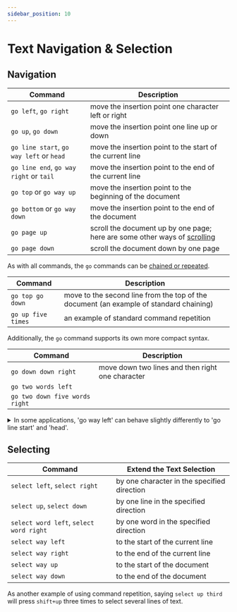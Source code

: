 ```yaml
---
sidebar_position: 10
---
```


# Text Navigation & Selection

## Navigation

| Command                                  | Description                                                                                            |
| ---------------------------------------- | ------------------------------------------------------------------------------------------------------ |
| `go left`, `go right`                    | move the insertion point one character left or right                                                   |
| `go up`, `go down`                       | move the insertion point one line up or down                                                           |
| `go line start`, `go way left` or `head` | move the insertion point to the start of the current line                                              |
| `go line end`, `go way right` or `tail`  | move the insertion point to the end of the current line                                                |
| `go top` or `go way up`                  | move the insertion point to the beginning of the document                                              |
| `go bottom` or `go way down`             | move the insertion point to the end of the document                                                    |
| `go page up`                             | scroll the document up by one page; here are some other ways of [scrolling](./pc-control.md#scrolling) |
| `go page down`                           | scroll the document down by one page                                                                   |

As with all commands, the `go` commands can be [chained or repeated](./command_mode.md#chaining-and-repeating-commands).

| Command            | Description                                                                            |
| ------------------ | -------------------------------------------------------------------------------------- |
| `go top go down`   | move to the second line from the top of the document (an example of standard chaining) |
| `go up five times` | an example of standard command repetition                                              |

Additionally, the `go` command supports its own more compact syntax.

| Command                        | Description                                      |
| ------------------------------ | ------------------------------------------------ |
| `go down down right`           | move down two lines and then right one character |
| `go two words left`            |                                                  |
| `go two down five words right` |                                                  |

<details>
  <summary>In some applications, 'go way left' can behave slightly differently to  'go line start' and 'head'.</summary>
    <p>In some applications, 'go way left' can behave slightly differently to  'go line start' and 'head'.</p>
    <p>For example in 'vscode', with the following text:</p>

    <img src="/img/insertion_points_on_line.png/"
        alt="screenshot of text within VSCode"
    />

    <p>If the insertion point is at (3), saying 'go line start' will move the insertion point to (2),
    whilst saying 'go way left' will move it to (1)</p>

</details>

## Selecting

| Command                                 | Extend the Text Selection                   |
| --------------------------------------- | ------------------------------------------- |
| `select left`, `select right`           | by one character in the specified direction |
| `select up`, `select down`              | by one line in the specified direction      |
| `select word left`, `select word right` | by one word in the specified direction      |
| `select way left`                       | to the start of the current line            |
| `select way right`                      | to the end of the current line              |
| `select way up`                         | to the start of the document                |
| `select way down`                       | to the end of the document                  |

As another example of using command repetition, saying `select up third` will press `shift+up` three times to select several lines of text.
